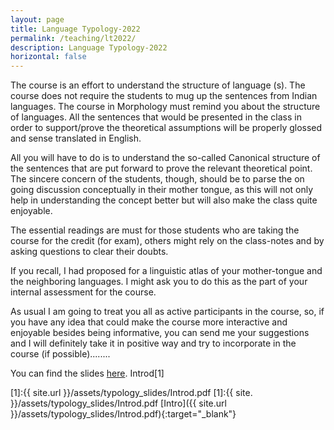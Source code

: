```yaml
---
layout: page
title: Language Typology-2022
permalink: /teaching/lt2022/
description: Language Typology-2022
horizontal: false
---
```


The course is an effort to understand the structure of language (s). The course does not require the students to mug up the sentences from Indian languages. The course in Morphology must remind you about the structure of languages. All the sentences that would be presented in the class in order to support/prove the theoretical assumptions will be properly glossed and sense translated in English.

All you will have to do is to understand the so-called Canonical structure of the sentences that are put forward to prove the relevant theoretical point. The sincere concern of the students, though, should be to parse the on going discussion conceptually in their mother tongue, as this will not only help in understanding the concept better but will also make the class quite enjoyable.

The essential readings are must for those students who are taking the course for the credit (for exam), others might rely on the class-notes and by asking questions to clear their doubts.

If you recall, I had proposed for a linguistic atlas of your mother-tongue and the neighboring languages. I might ask you to do this as the part of your internal assessment for the course.

As usual I am going to treat you all as active participants in the course, so, if you have any idea that could make the course more interactive and enjoyable besides being informative, you can send me your suggestions and I will definitely take it in positive way and try to incorporate in the course (if possible)........

You can find the slides [here](http://pkdjnu.unaux.com/TYPO/typo.htm).
Introd[1]

[1]:{{ site.url }}/assets/typology_slides/Introd.pdf
[1]:{{ site. }}/assets/typology_slides/Introd.pdf
[Intro]({{ site.url }}/assets/typology_slides/Introd.pdf){:target="_blank"}
<!-- <a src="../../_data/typology_slides/Introd.pdf">int</a>
<a src="../../_data/typology_slides/Introd.pdf">int</a>
[Intro](..\..\_data\typology_slides\Introd.pdf)
[Intro](_data\typology_slides\Introd.pdf) -->